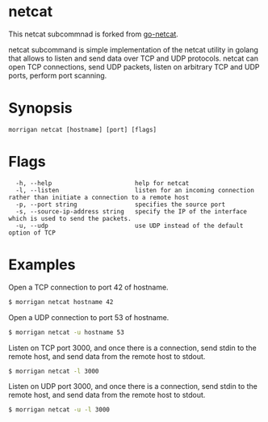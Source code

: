 # netcat
This netcat subcommnad is forked from [go-netcat](https://github.com/vfedoroff/go-netcat).
  
netcat subcommand is simple implementation of the netcat utility in golang that allows to listen and send data over TCP and UDP protocols. netcat can open TCP connections, send UDP packets, listen on arbitrary TCP and UDP ports, perform port scanning.
  
# Synopsis
```
morrigan netcat [hostname] [port] [flags]
```
  
# Flags
```
  -h, --help                       help for netcat
  -l, --listen                     listen for an incoming connection rather than initiate a connection to a remote host
  -p, --port string                specifies the source port
  -s, --source-ip-address string   specify the IP of the interface which is used to send the packets.
  -u, --udp                        use UDP instead of the default option of TCP
``` 
  
# Examples
Open a TCP connection to port 42 of hostname.
```sh
$ morrigan netcat hostname 42
```

Open a UDP connection to port 53 of hostname.
```sh
$ morrigan netcat -u hostname 53
```

Listen on TCP port 3000, and once there is a connection, send stdin to the remote host, and send data from the remote host to stdout.
```sh
$ morrigan netcat -l 3000
```

Listen on UDP port 3000, and once there is a connection, send stdin to the remote host, and send data from the remote host to stdout.
```sh
$ morrigan netcat -u -l 3000
```